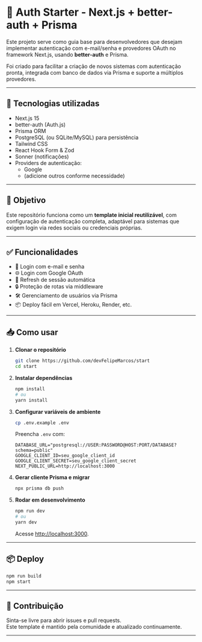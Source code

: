 # 🔐 Auth Starter - Next.js + better-auth + Prisma

Este projeto serve como guia base para desenvolvedores que desejam implementar autenticação com e-mail/senha e provedores OAuth no framework Next.js, usando **better-auth** e Prisma.

Foi criado para facilitar a criação de novos sistemas com autenticação pronta, integrada com banco de dados via Prisma e suporte a múltiplos provedores.

---

## 🚀 Tecnologias utilizadas

- Next.js 15
- better-auth (Auth.js)
- Prisma ORM
- PostgreSQL (ou SQLite/MySQL) para persistência
- Tailwind CSS
- React Hook Form & Zod
- Sonner (notificações)
- Providers de autenticação:
  - Google
  - (adicione outros conforme necessidade)

---

## 🧠 Objetivo

Este repositório funciona como um **template inicial reutilizável**, com configuração de autenticação completa, adaptável para sistemas que exigem login via redes sociais ou credenciais próprias.

---

## ✅ Funcionalidades

- 🔑 Login com e-mail e senha
- 🌐 Login com Google OAuth
- 🔄 Refresh de sessão automática
- 🔒 Proteção de rotas via middleware
- 🛠️ Gerenciamento de usuários via Prisma
- 📦 Deploy fácil em Vercel, Heroku, Render, etc.

---

## 📥 Como usar

1. **Clonar o repositório**

   ```bash
   git clone https://github.com/devFelipeMarcos/start
   cd start
   ```

2. **Instalar dependências**

   ```bash
   npm install
   # ou
   yarn install
   ```

3. **Configurar variáveis de ambiente**

   ```bash
   cp .env.example .env
   ```

   Preencha `.env` com:

   ```
   DATABASE_URL="postgresql://USER:PASSWORD@HOST:PORT/DATABASE?schema=public"
   GOOGLE_CLIENT_ID=seu_google_client_id
   GOOGLE_CLIENT_SECRET=seu_google_client_secret
   NEXT_PUBLIC_URL=http://localhost:3000
   ```

4. **Gerar cliente Prisma e migrar**

   ```bash
   npx prisma db push
   ```

5. **Rodar em desenvolvimento**
   ```bash
   npm run dev
   # ou
   yarn dev
   ```
   Acesse [http://localhost:3000](http://localhost:3000).

---

## 📦 Deploy

```bash
npm run build
npm start
```

---

## 🤝 Contribuição

Sinta-se livre para abrir issues e pull requests.  
Este template é mantido pela comunidade e atualizado continuamente.

---


